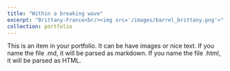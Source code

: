 ```yaml
---
title: "Within a breaking wave"
excerpt: "Brittany-France<br/><img src='/images/barrel_brittany.png'>"
collection: portfolio
---
```


This is an item in your portfolio. It can be have images or nice text. If you name the file .md, it will be parsed as markdown. If you name the file .html, it will be parsed as HTML. 
